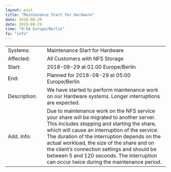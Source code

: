 ```yaml
---
layout: post
title: "Maintenance Start for Hardware"
date: 2018-08-29
date: 2018-08-29
time: "0:54 Europe/Berlin"
fa: "info"
---
```


|                   |   |                                                                      |
|-------------------|---|----------------------------------------------------------------------|
| Systems:          |   | Maintenance Start for Hardware|
| Affected:         |   | All Customers with NFS Storage |
| Start:            |   | 2018-08-29 at 01:00 Europe/Berlin |
| End:              |   | Planned for 2018-08-29 at 05:00  Europe/Berlin |
| Description:      |   | We have started to perform maintenance work on our Hardware systems. Longer interruptions are expected. |
| Add. Info:        |   | Due to maintenance work on the NFS service your share will be migrated to another server. This includes stopping and starting the share, which will cause an interruption of the service. The duration of the interruption depends on the actual workload, the size of the share and on the client’s connection settings and should be between 5 and 120 seconds. The interruption can occur twice during the maintenance period. |